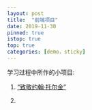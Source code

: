 ```yaml
---
layout: post
title:  "前端项目"
date: 2019-11-30
pinned: true
istop: true
top: true
categories: [demo，sticky]
---
```

<html>
<body>
学习过程中所作的小项目:
<ol>
<li><a href="https://akayi07.github.io/TributePage1/" target="_blank">“致敬约翰·托尔金”<a><li>
<ol>


